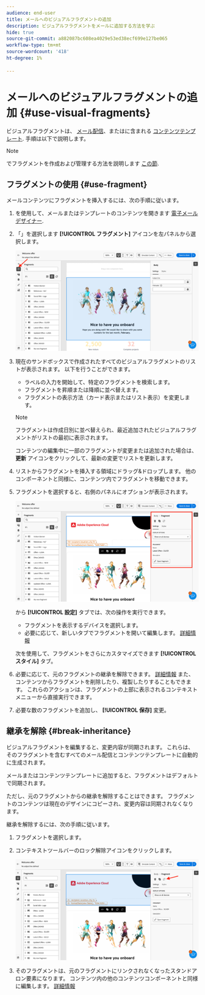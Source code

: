 ```yaml
---
audience: end-user
title: メールへのビジュアルフラグメントの追加
description: ビジュアルフラグメントをメールに追加する方法を学ぶ
hide: true
source-git-commit: a882087bc608ea4029e53ed38ecf699e127be065
workflow-type: tm+mt
source-wordcount: '418'
ht-degree: 1%

---
```


# メールへのビジュアルフラグメントの追加 {#use-visual-fragments}

ビジュアルフラグメントは、 [メール配信](get-started-email-designer.md)、またはに含まれる [コンテンツテンプレート](use-email-templates.md). 手順は以下で説明します。


>[!NOTE]
>
>でフラグメントを作成および管理する方法を説明します [この節](fragments.md).


## フラグメントの使用 {#use-fragment}

メールコンテンツにフラグメントを挿入するには、次の手順に従います。

1. を使用して、メールまたはテンプレートのコンテンツを開きます [電子メールデザイナー](get-started-email-designer.md).

1. 「」を選択します **[!UICONTROL フラグメント]** アイコンを左パネルから選択します。

   ![](assets/fragments-in-designer.png)

1. 現在のサンドボックスで作成されたすべてのビジュアルフラグメントのリストが表示されます。 以下を行うことができます。

   * ラベルの入力を開始して、特定のフラグメントを検索します。
   * フラグメントを昇順または降順に並べ替えます。
   * フラグメントの表示方法（カード表示またはリスト表示）を変更します。

   >[!NOTE]
   >
   >フラグメントは作成日別に並べ替えられ、最近追加されたビジュアルフラグメントがリストの最初に表示されます。

   コンテンツの編集中に一部のフラグメントが変更または追加された場合は、 **更新** アイコンをクリックして、最新の変更でリストを更新します。

1. リストからフラグメントを挿入する領域にドラッグ&amp;ドロップします。 他のコンポーネントと同様に、コンテンツ内でフラグメントを移動できます。

1. フラグメントを選択すると、右側のパネルにオプションが表示されます。

   ![](assets/fragment-right-pane.png)

   から **[!UICONTROL 設定]** タブでは、次の操作を実行できます。

   * フラグメントを表示するデバイスを選択します。
   * 必要に応じて、新しいタブでフラグメントを開いて編集します。 [詳細情報](../email/fragments.md#edit-fragments)

   次を使用して、フラグメントをさらにカスタマイズできます **[!UICONTROL スタイル]** タブ。

1. 必要に応じて、元のフラグメントの継承を解除できます。 [詳細情報](#break-inheritance)
また、コンテンツからフラグメントを削除したり、複製したりすることもできます。 これらのアクションは、フラグメントの上部に表示されるコンテキストメニューから直接実行できます。

1. 必要な数のフラグメントを追加し、 **[!UICONTROL 保存]** 変更。

## 継承を解除 {#break-inheritance}

ビジュアルフラグメントを編集すると、変更内容が同期されます。 これらは、そのフラグメントを含むすべてのメール配信とコンテンツテンプレートに自動的に生成されます。

メールまたはコンテンツテンプレートに追加すると、フラグメントはデフォルトで同期されます。

ただし、元のフラグメントからの継承を解除することはできます。 フラグメントのコンテンツは現在のデザインにコピーされ、変更内容は同期されなくなります。

継承を解除するには、次の手順に従います。

1. フラグメントを選択します。

1. コンテキストツールバーのロック解除アイコンをクリックします。

   ![](assets/fragment-break-inheritance.png)

1. そのフラグメントは、元のフラグメントにリンクされなくなったスタンドアロン要素になります。 コンテンツ内の他のコンテンツコンポーネントと同様に編集します。 [詳細情報](content-components.md)
